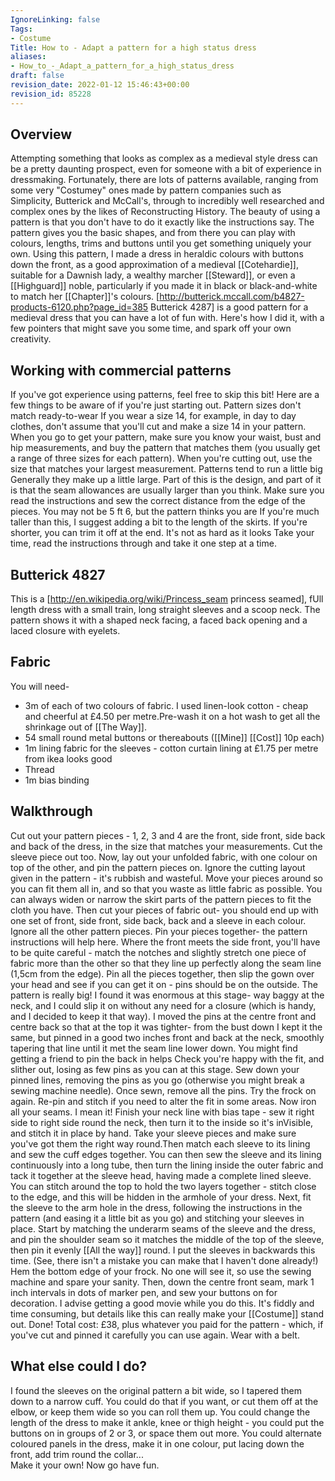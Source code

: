 ```yaml
---
IgnoreLinking: false
Tags:
- Costume
Title: How to - Adapt a pattern for a high status dress
aliases:
- How_to_-_Adapt_a_pattern_for_a_high_status_dress
draft: false
revision_date: 2022-01-12 15:46:43+00:00
revision_id: 85228
---
```


## Overview
Attempting something that looks as complex as a medieval style dress can be a pretty daunting prospect, even for someone with a bit of experience in dressmaking. Fortunately, there are lots of patterns available, ranging from some very "Costumey" ones made by pattern companies such as Simplicity, Butterick and McCall's, through to incredibly well researched and complex ones by the likes of Reconstructing History. 
The beauty of using a pattern is that you don't have to do it exactly like the instructions say. The pattern gives you the basic shapes, and from there you can play with colours, lengths, trims and buttons until you get something uniquely your own. Using this pattern, I made a dress in heraldic colours with buttons down the front, as a good approximation of a medieval [[Cotehardie]], suitable for a Dawnish lady, a wealthy marcher [[Steward]], or even a [[Highguard]] noble, particularly if you made it in black or black-and-white to match her [[Chapter]]'s colours.
[http://butterick.mccall.com/b4827-products-6120.php?page_id=385 Butterick 4287] is a good pattern for a medieval dress that you can have a lot of fun with. Here's how I did it, with a few pointers that might save you some time, and spark off your own creativity. 
## Working with commercial patterns
If you've got experience using patterns, feel free to skip this bit! Here are a few things to be aware of if you're just starting out.
Pattern sizes don't match ready-to-wear If you wear a size 14, for example, in day to day clothes, don't assume that you'll cut and make a size 14 in your pattern. When you go to get your pattern, make sure you know your waist, bust and hip measurements, and buy the pattern that matches them (you usually get a range of three sizes for each pattern). When you're cutting out, use the size that matches your largest measurement.
Patterns tend to run a little big Generally they make up a little large. Part of this is the design, and part of it is that the seam allowances are usually larger than you think. Make sure you read the instructions and sew the correct distance from the edge of the pieces. 
You may not be 5 ft 6, but the pattern thinks you are If you're much taller than this, I suggest adding a bit to the length of the skirts. If you're shorter, you can trim it off at the end. 
It's not as hard as it looks Take your time, read the instructions through and take it one step at a time.
## Butterick 4827
This is a [http://en.wikipedia.org/wiki/Princess_seam  princess seamed], fUll length dress with a small train, long straight sleeves and a scoop neck. The pattern shows it with a shaped neck facing, a faced back opening and a laced closure with eyelets.
## Fabric
You will need-
* 3m of each of two colours of fabric. I used linen-look cotton - cheap and cheerful at £4.50 per metre.Pre-wash it on a hot wash to get all the shrinkage out of [[The Way]].
* 54 small round metal buttons or thereabouts ([[Mine]] [[Cost]] 10p each)
* 1m lining fabric for the sleeves - cotton curtain lining at £1.75  per metre from ikea looks good
* Thread
* 1m bias binding
## Walkthrough
Cut out your pattern pieces - 1, 2, 3 and 4 are the front, side front, side back and back of the dress, in the size that matches your measurements. Cut the sleeve piece out too.
Now, lay out your unfolded fabric, with one colour on top of the other, and pin the pattern pieces on. Ignore the cutting layout given in the pattern - it's rubbish and wasteful. Move your pieces around so you can fit them all in, and so that you waste as little fabric as possible. You can always widen or narrow the skirt parts of the pattern pieces to fit the cloth you have. Then cut your pieces of fabric out- you should end up with one set of front, side front, side back, back and a sleeve in each colour. Ignore all the other pattern pieces.
Pin your pieces together- the pattern instructions will help here. Where the front meets the side front, you'll have to be quite careful - match the notches and slightly stretch one piece of fabric more than the other so that they line up perfectly along the seam line (1,5cm from the edge). Pin all the pieces together, then slip the gown over your head and see if you can get it on - pins should be on the outside.
The pattern is really big!
I found it was enormous at this stage- way baggy at the neck, and I could slip it on without any need for a closure (which is handy, and I decided to keep it that way). I moved the pins at the centre front and centre back so that at the top it was tighter- from the bust down I kept it the same, but pinned in a good two inches front and back at the neck, smoothly tapering that line until it met the seam line lower down. You might find getting a friend to pin the back in helps 
Check you're happy with the fit, and slither out, losing as few pins as you can at this stage. Sew down your pinned lines, removing the pins as you go (otherwise you might break a sewing machine needle). Once sewn, remove all the pins. Try the frock on again. Re-pin and stitch if you need to alter the fit in some areas.
Now iron all your seams. I mean it! Finish your neck line with bias tape - sew it right side to right side round the neck, then turn it to the inside so it's inVisible, and stitch it in place by hand. 
Take your sleeve pieces and make sure you've got them the right way round.Then match each sleeve to its lining and sew the cuff edges together. You can then sew the sleeve and its lining continuously into a long tube, then turn the lining inside the outer fabric and tack it together at the sleeve head, having made a complete lined sleeve. You can stitch around the top to hold the two layers together - stitch close to the edge, and this will be hidden in the armhole of your dress.
Next, fit the sleeve to the arm hole in the dress, following the instructions in the pattern (and easing it a little bit as you go) and stitching your sleeves in place.  Start by matching the underarm seams of the sleeve and the dress, and pin the shoulder seam so it matches the middle of the top of the sleeve, then pin it evenly [[All the way]] round.  I put the sleeves in backwards this time. (See, there isn't a mistake you can make that I haven't done already!) 
Hem the bottom edge of your frock. No one will see it, so use the sewing machine and spare your sanity.
Then, down the centre front seam, mark 1 inch intervals in dots of marker pen, and sew your buttons on for decoration. I advise getting a good movie while you do this. It's fiddly and time consuming, but details like this can really make your [[Costume]] stand out.
Done! Total cost: £38, plus whatever you paid for the pattern - which, if you've cut and pinned it carefully you can use again. Wear with a belt.
## What else could I do?
I found the sleeves on the original pattern a bit wide, so I tapered them down to a narrow cuff. You could do that if you want, or cut them off at the elbow, or keep them wide so you can roll them up.
You could change the length of the dress to make it ankle, knee or thigh height - you could put the buttons on in groups of 2 or 3, or space them out more.
You could alternate coloured panels in the dress, make it in one colour, put lacing down the front, add trim round the collar...  
Make it your own! Now go have fun.